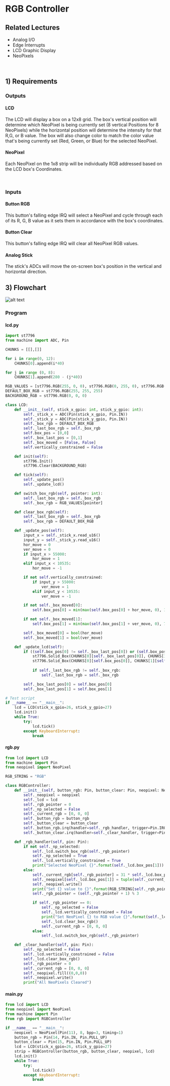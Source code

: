 # RGB Controller
## Related Lectures
- Analog I/O
- Edge Interrupts
- LCD Graphic Display
- NeoPixels

<br>

## 1) Requirements
### Outputs
#### LCD
The LCD will display a box on a 12x8 grid. The box's vertical position will determine which NeoPixel is being currently set (8 vertical Positions for 8 NeoPixels) while the horizontal position will determine the intensity for that R,G, or B value. The box will also change color to match the color value that's being currently set (Red, Green, or Blue) for the selected NeoPixel.

#### NeoPixel
Each NeoPixel on the 1x8 strip will be individually RGB addressed based on the LCD box's Coordinates.

<br>

### Inputs
#### Button RGB
This button's falling edge IRQ will select a NeoPixel and cycle through each of its R, G, B value as it sets them in accordance with the box's coordinates.

#### Button Clear
This button's falling edge IRQ will clear all NeoPixel RGB values.

#### Analog Stick
The stick's ADCs will move the on-screen box's position in the vertical and horizontal direction.

<div style="page-break-after: always;"></div>

## 3) Flowchart
![alt text](images/flowchart.png)

<div style="page-break-after: always;"></div>

### Program
#### lcd.py
```py
import st7796
from machine import ADC, Pin

CHUNKS = [[],[]]

for i in range(0, 12):
    CHUNKS[0].append(i*40)

for j in range (0, 8):
    CHUNKS[1].append(280 - (j*40))

RGB_VALUES = [st7796.RGB(255, 0, 0), st7796.RGB(0, 255, 0), st7796.RGB(0, 0, 255)]
DEFAULT_BOX_RGB = st7796.RGB(255, 255, 255)
BACKGROUND_RGB = st7796.RGB(0, 0, 0)

class LCD:
    def __init__(self, stick_x_gpio: int, stick_y_gpio: int):
        self._stick_x = ADC(Pin(stick_x_gpio, Pin.IN))
        self._stick_y = ADC(Pin(stick_y_gpio, Pin.IN))
        self._box_rgb = DEFAULT_BOX_RGB
        self._last_box_rgb = self._box_rgb
        self.box_pos = [0,0]
        self._box_last_pos = [0,1]
        self._box_moved = [False, False]
        self.vertically_constrained = False

    def init(self):
        st7796.Init()
        st7796.Clear(BACKGROUND_RGB)

    def tick(self):
        self._update_pos()
        self._update_lcd()

    def switch_box_rgb(self, pointer: int):
        self._last_box_rgb = self._box_rgb
        self._box_rgb = RGB_VALUES[pointer]

    def clear_box_rgb(self):
        self._last_box_rgb = self._box_rgb
        self._box_rgb = DEFAULT_BOX_RGB

    def _update_pos(self):
        input_x = self._stick_x.read_u16()
        input_y = self._stick_y.read_u16()
        hor_move = 0
        ver_move = 0
        if input_x > 55000:
            hor_move = 1
        elif input_x < 10535:
            hor_move = -1

        if not self.vertically_constrained:
            if input_y > 55000:
                ver_move = 1
            elif input_y < 10535:
                ver_move = -1

        if not self._box_moved[0]:
            self.box_pos[0] = min(max(self.box_pos[0] + hor_move, 0), 11)

        if not self._box_moved[1]:
            self.box_pos[1] = min(max(self.box_pos[1] + ver_move, 0), 7)

        self._box_moved[0] = bool(hor_move)
        self._box_moved[1] = bool(ver_move)

    def _update_lcd(self):
        if ((self.box_pos[0] != self._box_last_pos[0]) or (self.box_pos[1] != self._box_last_pos[1]) or (self._last_box_rgb != self._box_rgb)):
            st7796.Solid_Box(CHUNKS[0][self._box_last_pos[0]], CHUNKS[1][self._box_last_pos[1]], CHUNKS[0][self._box_last_pos[0]]+39, CHUNKS[1][self._box_last_pos[1]]+39, BACKGROUND_RGB)
            st7796.Solid_Box(CHUNKS[0][self.box_pos[0]], CHUNKS[1][self.box_pos[1]], CHUNKS[0][self.box_pos[0]]+39, CHUNKS[1][self.box_pos[1]]+39, self._box_rgb)
            
            if self._last_box_rgb != self._box_rgb:
                self._last_box_rgb = self._box_rgb

        self._box_last_pos[0] = self.box_pos[0]
        self._box_last_pos[1] = self.box_pos[1]

# Test script
if __name__ == "__main__":
    lcd = LCD(stick_x_gpio=26, stick_y_gpio=27)
    lcd.init()
    while True:
        try:
            lcd.tick()
        except KeyboardInterrupt:
            break
```

#### rgb.py
```py
from lcd import LCD
from machine import Pin
from neopixel import NeoPixel

RGB_STRING = "RGB"

class RGBController:
    def __init__(self, button_rgb: Pin, button_clear: Pin, neopixel: NeoPixel, lcd: LCD):
        self._neopixel = neopixel
        self._lcd = lcd
        self._rgb_pointer = 0
        self._np_selected = False
        self._current_rgb = [0, 0, 0]
        self._button_rgb = button_rgb
        self._button_clear = button_clear
        self._button_rgb.irq(handler=self._rgb_handler, trigger=Pin.IRQ_FALLING)
        self._button_clear.irq(handler=self._clear_handler, trigger=Pin.IRQ_FALLING)

    def _rgb_handler(self, pin: Pin):
        if not self._np_selected:
            self._lcd.switch_box_rgb(self._rgb_pointer)
            self._np_selected = True
            self._lcd.vertically_constrained = True
            print("Selected NeoPixel {}".format(self._lcd.box_pos[1]))
        else:
            self._current_rgb[self._rgb_pointer] = 31 * self._lcd.box_pos[0]
            self._neopixel[self._lcd.box_pos[1]] = tuple(self._current_rgb) #type: ignore
            self._neopixel.write()
            print("Set {} value to {}".format(RGB_STRING[self._rgb_pointer], self._current_rgb[self._rgb_pointer]))
            self._rgb_pointer = (self._rgb_pointer + 1) % 3

            if self._rgb_pointer == 0:
                self._np_selected = False
                self._lcd.vertically_constrained = False
                print("Set NeoPixel {} to RGB value {}".format(self._lcd.box_pos[1], self._current_rgb))
                self._lcd.clear_box_rgb()
                self._current_rgb = [0, 0, 0]
            else:
                self._lcd.switch_box_rgb(self._rgb_pointer)

    def _clear_handler(self, pin: Pin):
        self._np_selected = False
        self._lcd.vertically_constrained = False
        self._lcd.clear_box_rgb()
        self._rgb_pointer = 0
        self._current_rgb = [0, 0, 0]
        self._neopixel.fill((0,0,0))
        self._neopixel.write()
        print("All NeoPixels Cleared")
```

#### main.py
```py
from lcd import LCD
from neopixel import NeoPixel
from machine import Pin
from rgb import RGBController

if __name__ == "__main__":
    neopixel = NeoPixel(Pin(11), 8, bpp=3, timing=1)
    button_rgb = Pin(14, Pin.IN, Pin.PULL_UP)
    button_clear = Pin(15, Pin.IN, Pin.PULL_UP)
    lcd = LCD(stick_x_gpio=26, stick_y_gpio=27)
    strip = RGBController(button_rgb, button_clear, neopixel, lcd)
    lcd.init()
    while True:
        try:
            lcd.tick()
        except KeyboardInterrupt:
            break
```